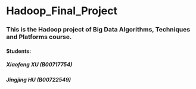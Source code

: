 # Hadoop_Final_Project

### This is the Hadoop project of Big Data Algorithms, Techniques and Platforms course.

#### Students:
##### Xiaofeng XU (B00717754)
##### Jingjing HU (B00722549)
